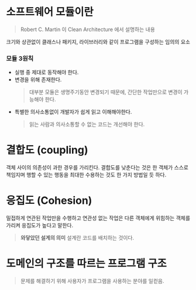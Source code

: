 
# 소프트웨어 모듈이란
> Robert C. Martin 이 Clean Architecture 에서 설명하는 내용

크기와 상관없이 클래스나 패키지, 라이브러리와 같이 프로그램을 구성하는 임의의 요소
### 모듈 3원칙
*  실행 중 제대로 동작해야 한다.
* 변경을 위해 존재한다.
	>  대부분 모듈은 생명주기동안 변경되기 때문에, 간단한 작업만으로 변경이 가능해야 한다.
* 특별한 의사소통없이 개발자가 쉽게 읽고 이해해야한다.
	> 읽는 사람과 의사소통할 수 없는 코드는 개선해야 한다.
	

# 결합도 (coupling)
객체 사이의 의존성이 과한 경우를 가리킨다.
결합도를 낮춘다는 것은 한 객체가 스스로 책임지며 행할 수 있는 행동을 최대한 수용하는 것도 한 가지 방법일 듯 하다.
# 응집도 (Cohesion)
밀접하게 연관된 작업만을 수행하고 연관성 없는 작업은 다른 객체에게 위힘하는 객체를 가리켜 응집도가 높다고 말한다.


> **와닿았던 설계의 의미**
> 설계란 코드를 배치하는 것이다.

# 도메인의 구조를 따르는 프로그램 구조
> 문제를 해결하기 위해 사용자가 프로그램을 사용하는 분야를 일컫음.
    